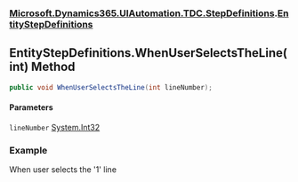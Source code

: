 ### [Microsoft.Dynamics365.UIAutomation.TDC.StepDefinitions](Microsoft.Dynamics365.UIAutomation.TDC.StepDefinitions.md 'Microsoft.Dynamics365.UIAutomation.TDC.StepDefinitions').[EntityStepDefinitions](EntityStepDefinitions.md 'Microsoft.Dynamics365.UIAutomation.TDC.StepDefinitions.EntityStepDefinitions')

## EntityStepDefinitions.WhenUserSelectsTheLine(int) Method

```csharp
public void WhenUserSelectsTheLine(int lineNumber);
```
#### Parameters

<a name='Microsoft.Dynamics365.UIAutomation.TDC.StepDefinitions.EntityStepDefinitions.WhenUserSelectsTheLine(int).lineNumber'></a>

`lineNumber` [System.Int32](https://docs.microsoft.com/en-us/dotnet/api/System.Int32 'System.Int32')

### Example
When user selects the '1' line